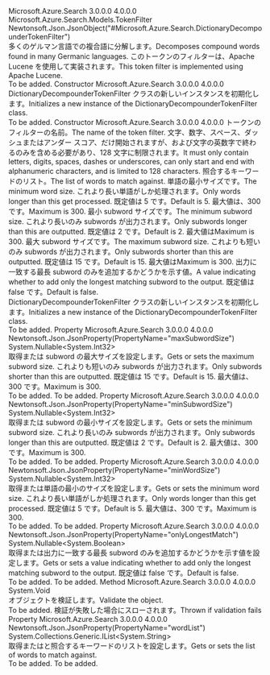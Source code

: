 <Type Name="DictionaryDecompounderTokenFilter" FullName="Microsoft.Azure.Search.Models.DictionaryDecompounderTokenFilter">
  <TypeSignature Language="C#" Value="public class DictionaryDecompounderTokenFilter : Microsoft.Azure.Search.Models.TokenFilter" />
  <TypeSignature Language="ILAsm" Value=".class public auto ansi beforefieldinit DictionaryDecompounderTokenFilter extends Microsoft.Azure.Search.Models.TokenFilter" />
  <TypeSignature Language="DocId" Value="T:Microsoft.Azure.Search.Models.DictionaryDecompounderTokenFilter" />
  <TypeSignature Language="VB.NET" Value="Public Class DictionaryDecompounderTokenFilter&#xA;Inherits TokenFilter" />
  <TypeSignature Language="F#" Value="type DictionaryDecompounderTokenFilter = class&#xA;    inherit TokenFilter" />
  <AssemblyInfo>
    <AssemblyName>Microsoft.Azure.Search</AssemblyName>
    <AssemblyVersion>3.0.0.0</AssemblyVersion>
    <AssemblyVersion>4.0.0.0</AssemblyVersion>
  </AssemblyInfo>
  <Base>
    <BaseTypeName>Microsoft.Azure.Search.Models.TokenFilter</BaseTypeName>
  </Base>
  <Interfaces />
  <Attributes>
    <Attribute>
      <AttributeName>Newtonsoft.Json.JsonObject("#Microsoft.Azure.Search.DictionaryDecompounderTokenFilter")</AttributeName>
    </Attribute>
  </Attributes>
  <Docs>
    <summary>
            <span data-ttu-id="381db-101">多くのゲルマン言語での複合語に分解します。</span><span class="sxs-lookup"><span data-stu-id="381db-101">Decomposes compound words found in many Germanic languages.</span></span> <span data-ttu-id="381db-102">このトークンのフィルターは、Apache Lucene を使用して実装されます。</span><span class="sxs-lookup"><span data-stu-id="381db-102">This token filter is implemented using Apache Lucene.</span></span>
            <see href="http://lucene.apache.org/core/4_10_3/analyzers-common/org/apache/lucene/analysis/compound/DictionaryCompoundWordTokenFilter.html" /></summary>
    <remarks>To be added.</remarks>
  </Docs>
  <Members>
    <Member MemberName=".ctor">
      <MemberSignature Language="C#" Value="public DictionaryDecompounderTokenFilter ();" />
      <MemberSignature Language="ILAsm" Value=".method public hidebysig specialname rtspecialname instance void .ctor() cil managed" />
      <MemberSignature Language="DocId" Value="M:Microsoft.Azure.Search.Models.DictionaryDecompounderTokenFilter.#ctor" />
      <MemberSignature Language="VB.NET" Value="Public Sub New ()" />
      <MemberType>Constructor</MemberType>
      <AssemblyInfo>
        <AssemblyName>Microsoft.Azure.Search</AssemblyName>
        <AssemblyVersion>3.0.0.0</AssemblyVersion>
        <AssemblyVersion>4.0.0.0</AssemblyVersion>
      </AssemblyInfo>
      <Parameters />
      <Docs>
        <summary>
            <span data-ttu-id="381db-103">DictionaryDecompounderTokenFilter クラスの新しいインスタンスを初期化します。</span><span class="sxs-lookup"><span data-stu-id="381db-103">Initializes a new instance of the DictionaryDecompounderTokenFilter class.</span></span>
            </summary>
        <remarks>To be added.</remarks>
      </Docs>
    </Member>
    <Member MemberName=".ctor">
      <MemberSignature Language="C#" Value="public DictionaryDecompounderTokenFilter (string name, System.Collections.Generic.IList&lt;string&gt; wordList, Nullable&lt;int&gt; minWordSize = null, Nullable&lt;int&gt; minSubwordSize = null, Nullable&lt;int&gt; maxSubwordSize = null, Nullable&lt;bool&gt; onlyLongestMatch = null);" />
      <MemberSignature Language="ILAsm" Value=".method public hidebysig specialname rtspecialname instance void .ctor(string name, class System.Collections.Generic.IList`1&lt;string&gt; wordList, valuetype System.Nullable`1&lt;int32&gt; minWordSize, valuetype System.Nullable`1&lt;int32&gt; minSubwordSize, valuetype System.Nullable`1&lt;int32&gt; maxSubwordSize, valuetype System.Nullable`1&lt;bool&gt; onlyLongestMatch) cil managed" />
      <MemberSignature Language="DocId" Value="M:Microsoft.Azure.Search.Models.DictionaryDecompounderTokenFilter.#ctor(System.String,System.Collections.Generic.IList{System.String},System.Nullable{System.Int32},System.Nullable{System.Int32},System.Nullable{System.Int32},System.Nullable{System.Boolean})" />
      <MemberSignature Language="VB.NET" Value="Public Sub New (name As String, wordList As IList(Of String), Optional minWordSize As Nullable(Of Integer) = null, Optional minSubwordSize As Nullable(Of Integer) = null, Optional maxSubwordSize As Nullable(Of Integer) = null, Optional onlyLongestMatch As Nullable(Of Boolean) = null)" />
      <MemberSignature Language="F#" Value="new Microsoft.Azure.Search.Models.DictionaryDecompounderTokenFilter : string * System.Collections.Generic.IList&lt;string&gt; * Nullable&lt;int&gt; * Nullable&lt;int&gt; * Nullable&lt;int&gt; * Nullable&lt;bool&gt; -&gt; Microsoft.Azure.Search.Models.DictionaryDecompounderTokenFilter" Usage="new Microsoft.Azure.Search.Models.DictionaryDecompounderTokenFilter (name, wordList, minWordSize, minSubwordSize, maxSubwordSize, onlyLongestMatch)" />
      <MemberType>Constructor</MemberType>
      <AssemblyInfo>
        <AssemblyName>Microsoft.Azure.Search</AssemblyName>
        <AssemblyVersion>3.0.0.0</AssemblyVersion>
        <AssemblyVersion>4.0.0.0</AssemblyVersion>
      </AssemblyInfo>
      <Parameters>
        <Parameter Name="name" Type="System.String" />
        <Parameter Name="wordList" Type="System.Collections.Generic.IList&lt;System.String&gt;" />
        <Parameter Name="minWordSize" Type="System.Nullable&lt;System.Int32&gt;" />
        <Parameter Name="minSubwordSize" Type="System.Nullable&lt;System.Int32&gt;" />
        <Parameter Name="maxSubwordSize" Type="System.Nullable&lt;System.Int32&gt;" />
        <Parameter Name="onlyLongestMatch" Type="System.Nullable&lt;System.Boolean&gt;" />
      </Parameters>
      <Docs>
        <param name="name"><span data-ttu-id="381db-104">トークンのフィルターの名前。</span><span class="sxs-lookup"><span data-stu-id="381db-104">The name of the token filter.</span></span> <span data-ttu-id="381db-105">文字、数字、スペース、ダッシュまたはアンダー スコア、だけ開始されますが、および文字の英数字で終わるのみを含める必要があり、128 文字に制限されます。</span><span class="sxs-lookup"><span data-stu-id="381db-105">It must only contain letters, digits, spaces, dashes or underscores, can only start and end with alphanumeric characters, and is limited to 128 characters.</span></span></param>
        <param name="wordList"><span data-ttu-id="381db-106">照合するキーワードのリスト。</span><span class="sxs-lookup"><span data-stu-id="381db-106">The list of words to match against.</span></span></param>
        <param name="minWordSize"><span data-ttu-id="381db-107">単語の最小サイズです。</span><span class="sxs-lookup"><span data-stu-id="381db-107">The minimum word size.</span></span> <span data-ttu-id="381db-108">これより長い単語がしか処理されます。</span><span class="sxs-lookup"><span data-stu-id="381db-108">Only words longer than this get processed.</span></span> <span data-ttu-id="381db-109">既定値は 5 です。</span><span class="sxs-lookup"><span data-stu-id="381db-109">Default is 5.</span></span> <span data-ttu-id="381db-110">最大値は、300 です。</span><span class="sxs-lookup"><span data-stu-id="381db-110">Maximum is 300.</span></span></param>
        <param name="minSubwordSize"><span data-ttu-id="381db-111">最小 subword サイズです。</span><span class="sxs-lookup"><span data-stu-id="381db-111">The minimum subword size.</span></span> <span data-ttu-id="381db-112">これより長いのみ subwords が出力されます。</span><span class="sxs-lookup"><span data-stu-id="381db-112">Only subwords longer than this are outputted.</span></span> <span data-ttu-id="381db-113">既定値は 2 です。</span><span class="sxs-lookup"><span data-stu-id="381db-113">Default is 2.</span></span> <span data-ttu-id="381db-114">最大値は</span><span class="sxs-lookup"><span data-stu-id="381db-114">Maximum is</span></span>
            300.</param>
        <param name="maxSubwordSize"><span data-ttu-id="381db-115">最大 subword サイズです。</span><span class="sxs-lookup"><span data-stu-id="381db-115">The maximum subword size.</span></span> <span data-ttu-id="381db-116">これよりも短いのみ subwords が出力されます。</span><span class="sxs-lookup"><span data-stu-id="381db-116">Only subwords shorter than this are outputted.</span></span> <span data-ttu-id="381db-117">既定値は 15 です。</span><span class="sxs-lookup"><span data-stu-id="381db-117">Default is 15.</span></span> <span data-ttu-id="381db-118">最大値は</span><span class="sxs-lookup"><span data-stu-id="381db-118">Maximum is</span></span>
            300.</param>
        <param name="onlyLongestMatch"><span data-ttu-id="381db-119">出力に一致する最長 subword のみを追加するかどうかを示す値。</span><span class="sxs-lookup"><span data-stu-id="381db-119">A value indicating whether to add only the longest matching subword to the output.</span></span> <span data-ttu-id="381db-120">既定値は false です。</span><span class="sxs-lookup"><span data-stu-id="381db-120">Default is false.</span></span></param>
        <summary>
            <span data-ttu-id="381db-121">DictionaryDecompounderTokenFilter クラスの新しいインスタンスを初期化します。</span><span class="sxs-lookup"><span data-stu-id="381db-121">Initializes a new instance of the DictionaryDecompounderTokenFilter class.</span></span>
            </summary>
        <remarks>To be added.</remarks>
      </Docs>
    </Member>
    <Member MemberName="MaxSubwordSize">
      <MemberSignature Language="C#" Value="public Nullable&lt;int&gt; MaxSubwordSize { get; set; }" />
      <MemberSignature Language="ILAsm" Value=".property instance valuetype System.Nullable`1&lt;int32&gt; MaxSubwordSize" />
      <MemberSignature Language="DocId" Value="P:Microsoft.Azure.Search.Models.DictionaryDecompounderTokenFilter.MaxSubwordSize" />
      <MemberSignature Language="VB.NET" Value="Public Property MaxSubwordSize As Nullable(Of Integer)" />
      <MemberSignature Language="F#" Value="member this.MaxSubwordSize : Nullable&lt;int&gt; with get, set" Usage="Microsoft.Azure.Search.Models.DictionaryDecompounderTokenFilter.MaxSubwordSize" />
      <MemberType>Property</MemberType>
      <AssemblyInfo>
        <AssemblyName>Microsoft.Azure.Search</AssemblyName>
        <AssemblyVersion>3.0.0.0</AssemblyVersion>
        <AssemblyVersion>4.0.0.0</AssemblyVersion>
      </AssemblyInfo>
      <Attributes>
        <Attribute>
          <AttributeName>Newtonsoft.Json.JsonProperty(PropertyName="maxSubwordSize")</AttributeName>
        </Attribute>
      </Attributes>
      <ReturnValue>
        <ReturnType>System.Nullable&lt;System.Int32&gt;</ReturnType>
      </ReturnValue>
      <Docs>
        <summary>
            <span data-ttu-id="381db-122">取得または subword の最大サイズを設定します。</span><span class="sxs-lookup"><span data-stu-id="381db-122">Gets or sets the maximum subword size.</span></span> <span data-ttu-id="381db-123">これよりも短いのみ subwords が出力されます。</span><span class="sxs-lookup"><span data-stu-id="381db-123">Only subwords shorter than this are outputted.</span></span> <span data-ttu-id="381db-124">既定値は 15 です。</span><span class="sxs-lookup"><span data-stu-id="381db-124">Default is 15.</span></span> <span data-ttu-id="381db-125">最大値は、300 です。</span><span class="sxs-lookup"><span data-stu-id="381db-125">Maximum is 300.</span></span>
            </summary>
        <value>To be added.</value>
        <remarks>To be added.</remarks>
      </Docs>
    </Member>
    <Member MemberName="MinSubwordSize">
      <MemberSignature Language="C#" Value="public Nullable&lt;int&gt; MinSubwordSize { get; set; }" />
      <MemberSignature Language="ILAsm" Value=".property instance valuetype System.Nullable`1&lt;int32&gt; MinSubwordSize" />
      <MemberSignature Language="DocId" Value="P:Microsoft.Azure.Search.Models.DictionaryDecompounderTokenFilter.MinSubwordSize" />
      <MemberSignature Language="VB.NET" Value="Public Property MinSubwordSize As Nullable(Of Integer)" />
      <MemberSignature Language="F#" Value="member this.MinSubwordSize : Nullable&lt;int&gt; with get, set" Usage="Microsoft.Azure.Search.Models.DictionaryDecompounderTokenFilter.MinSubwordSize" />
      <MemberType>Property</MemberType>
      <AssemblyInfo>
        <AssemblyName>Microsoft.Azure.Search</AssemblyName>
        <AssemblyVersion>3.0.0.0</AssemblyVersion>
        <AssemblyVersion>4.0.0.0</AssemblyVersion>
      </AssemblyInfo>
      <Attributes>
        <Attribute>
          <AttributeName>Newtonsoft.Json.JsonProperty(PropertyName="minSubwordSize")</AttributeName>
        </Attribute>
      </Attributes>
      <ReturnValue>
        <ReturnType>System.Nullable&lt;System.Int32&gt;</ReturnType>
      </ReturnValue>
      <Docs>
        <summary>
            <span data-ttu-id="381db-126">取得または subword の最小サイズを設定します。</span><span class="sxs-lookup"><span data-stu-id="381db-126">Gets or sets the minimum subword size.</span></span> <span data-ttu-id="381db-127">これより長いのみ subwords が出力されます。</span><span class="sxs-lookup"><span data-stu-id="381db-127">Only subwords longer than this are outputted.</span></span> <span data-ttu-id="381db-128">既定値は 2 です。</span><span class="sxs-lookup"><span data-stu-id="381db-128">Default is 2.</span></span> <span data-ttu-id="381db-129">最大値は、300 です。</span><span class="sxs-lookup"><span data-stu-id="381db-129">Maximum is 300.</span></span>
            </summary>
        <value>To be added.</value>
        <remarks>To be added.</remarks>
      </Docs>
    </Member>
    <Member MemberName="MinWordSize">
      <MemberSignature Language="C#" Value="public Nullable&lt;int&gt; MinWordSize { get; set; }" />
      <MemberSignature Language="ILAsm" Value=".property instance valuetype System.Nullable`1&lt;int32&gt; MinWordSize" />
      <MemberSignature Language="DocId" Value="P:Microsoft.Azure.Search.Models.DictionaryDecompounderTokenFilter.MinWordSize" />
      <MemberSignature Language="VB.NET" Value="Public Property MinWordSize As Nullable(Of Integer)" />
      <MemberSignature Language="F#" Value="member this.MinWordSize : Nullable&lt;int&gt; with get, set" Usage="Microsoft.Azure.Search.Models.DictionaryDecompounderTokenFilter.MinWordSize" />
      <MemberType>Property</MemberType>
      <AssemblyInfo>
        <AssemblyName>Microsoft.Azure.Search</AssemblyName>
        <AssemblyVersion>3.0.0.0</AssemblyVersion>
        <AssemblyVersion>4.0.0.0</AssemblyVersion>
      </AssemblyInfo>
      <Attributes>
        <Attribute>
          <AttributeName>Newtonsoft.Json.JsonProperty(PropertyName="minWordSize")</AttributeName>
        </Attribute>
      </Attributes>
      <ReturnValue>
        <ReturnType>System.Nullable&lt;System.Int32&gt;</ReturnType>
      </ReturnValue>
      <Docs>
        <summary>
            <span data-ttu-id="381db-130">取得または単語の最小のサイズを設定します。</span><span class="sxs-lookup"><span data-stu-id="381db-130">Gets or sets the minimum word size.</span></span> <span data-ttu-id="381db-131">これより長い単語がしか処理されます。</span><span class="sxs-lookup"><span data-stu-id="381db-131">Only words longer than this get processed.</span></span> <span data-ttu-id="381db-132">既定値は 5 です。</span><span class="sxs-lookup"><span data-stu-id="381db-132">Default is 5.</span></span> <span data-ttu-id="381db-133">最大値は、300 です。</span><span class="sxs-lookup"><span data-stu-id="381db-133">Maximum is 300.</span></span>
            </summary>
        <value>To be added.</value>
        <remarks>To be added.</remarks>
      </Docs>
    </Member>
    <Member MemberName="OnlyLongestMatch">
      <MemberSignature Language="C#" Value="public Nullable&lt;bool&gt; OnlyLongestMatch { get; set; }" />
      <MemberSignature Language="ILAsm" Value=".property instance valuetype System.Nullable`1&lt;bool&gt; OnlyLongestMatch" />
      <MemberSignature Language="DocId" Value="P:Microsoft.Azure.Search.Models.DictionaryDecompounderTokenFilter.OnlyLongestMatch" />
      <MemberSignature Language="VB.NET" Value="Public Property OnlyLongestMatch As Nullable(Of Boolean)" />
      <MemberSignature Language="F#" Value="member this.OnlyLongestMatch : Nullable&lt;bool&gt; with get, set" Usage="Microsoft.Azure.Search.Models.DictionaryDecompounderTokenFilter.OnlyLongestMatch" />
      <MemberType>Property</MemberType>
      <AssemblyInfo>
        <AssemblyName>Microsoft.Azure.Search</AssemblyName>
        <AssemblyVersion>3.0.0.0</AssemblyVersion>
        <AssemblyVersion>4.0.0.0</AssemblyVersion>
      </AssemblyInfo>
      <Attributes>
        <Attribute>
          <AttributeName>Newtonsoft.Json.JsonProperty(PropertyName="onlyLongestMatch")</AttributeName>
        </Attribute>
      </Attributes>
      <ReturnValue>
        <ReturnType>System.Nullable&lt;System.Boolean&gt;</ReturnType>
      </ReturnValue>
      <Docs>
        <summary>
            <span data-ttu-id="381db-134">取得または出力に一致する最長 subword のみを追加するかどうかを示す値を設定します。</span><span class="sxs-lookup"><span data-stu-id="381db-134">Gets or sets a value indicating whether to add only the longest matching subword to the output.</span></span> <span data-ttu-id="381db-135">既定値は false です。</span><span class="sxs-lookup"><span data-stu-id="381db-135">Default is false.</span></span>
            </summary>
        <value>To be added.</value>
        <remarks>To be added.</remarks>
      </Docs>
    </Member>
    <Member MemberName="Validate">
      <MemberSignature Language="C#" Value="public override void Validate ();" />
      <MemberSignature Language="ILAsm" Value=".method public hidebysig virtual instance void Validate() cil managed" />
      <MemberSignature Language="DocId" Value="M:Microsoft.Azure.Search.Models.DictionaryDecompounderTokenFilter.Validate" />
      <MemberSignature Language="VB.NET" Value="Public Overrides Sub Validate ()" />
      <MemberSignature Language="F#" Value="override this.Validate : unit -&gt; unit" Usage="dictionaryDecompounderTokenFilter.Validate " />
      <MemberType>Method</MemberType>
      <AssemblyInfo>
        <AssemblyName>Microsoft.Azure.Search</AssemblyName>
        <AssemblyVersion>3.0.0.0</AssemblyVersion>
        <AssemblyVersion>4.0.0.0</AssemblyVersion>
      </AssemblyInfo>
      <ReturnValue>
        <ReturnType>System.Void</ReturnType>
      </ReturnValue>
      <Parameters />
      <Docs>
        <summary>
            <span data-ttu-id="381db-136">オブジェクトを検証します。</span><span class="sxs-lookup"><span data-stu-id="381db-136">Validate the object.</span></span>
            </summary>
        <remarks>To be added.</remarks>
        <exception cref="T:Microsoft.Rest.ValidationException">
            <span data-ttu-id="381db-137">検証が失敗した場合にスローされます。</span><span class="sxs-lookup"><span data-stu-id="381db-137">Thrown if validation fails</span></span>
            </exception>
      </Docs>
    </Member>
    <Member MemberName="WordList">
      <MemberSignature Language="C#" Value="public System.Collections.Generic.IList&lt;string&gt; WordList { get; set; }" />
      <MemberSignature Language="ILAsm" Value=".property instance class System.Collections.Generic.IList`1&lt;string&gt; WordList" />
      <MemberSignature Language="DocId" Value="P:Microsoft.Azure.Search.Models.DictionaryDecompounderTokenFilter.WordList" />
      <MemberSignature Language="VB.NET" Value="Public Property WordList As IList(Of String)" />
      <MemberSignature Language="F#" Value="member this.WordList : System.Collections.Generic.IList&lt;string&gt; with get, set" Usage="Microsoft.Azure.Search.Models.DictionaryDecompounderTokenFilter.WordList" />
      <MemberType>Property</MemberType>
      <AssemblyInfo>
        <AssemblyName>Microsoft.Azure.Search</AssemblyName>
        <AssemblyVersion>3.0.0.0</AssemblyVersion>
        <AssemblyVersion>4.0.0.0</AssemblyVersion>
      </AssemblyInfo>
      <Attributes>
        <Attribute>
          <AttributeName>Newtonsoft.Json.JsonProperty(PropertyName="wordList")</AttributeName>
        </Attribute>
      </Attributes>
      <ReturnValue>
        <ReturnType>System.Collections.Generic.IList&lt;System.String&gt;</ReturnType>
      </ReturnValue>
      <Docs>
        <summary>
            <span data-ttu-id="381db-138">取得またはと照合するキーワードのリストを設定します。</span><span class="sxs-lookup"><span data-stu-id="381db-138">Gets or sets the list of words to match against.</span></span>
            </summary>
        <value>To be added.</value>
        <remarks>To be added.</remarks>
      </Docs>
    </Member>
  </Members>
</Type>